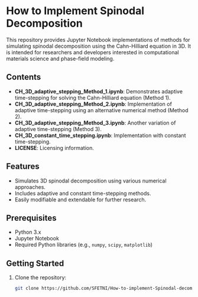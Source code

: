 # How to Implement Spinodal Decomposition

This repository provides Jupyter Notebook implementations of methods for simulating spinodal decomposition using the Cahn-Hilliard equation in 3D. It is intended for researchers and developers interested in computational materials science and phase-field modeling.

## Contents

- **CH_3D_adaptive_stepping_Method_1.ipynb**: Demonstrates adaptive time-stepping for solving the Cahn-Hilliard equation (Method 1).
- **CH_3D_adaptive_stepping_Method_2.ipynb**: Implementation of adaptive time-stepping using an alternative numerical method (Method 2).
- **CH_3D_adaptive_stepping_Method_3.ipynb**: Another variation of adaptive time-stepping (Method 3).
- **CH_3D_constant_time_stepping.ipynb**: Implementation with constant time-stepping.
- **LICENSE**: Licensing information.

## Features

- Simulates 3D spinodal decomposition using various numerical approaches.
- Includes adaptive and constant time-stepping methods.
- Easily modifiable and extendable for further research.

## Prerequisites

- Python 3.x
- Jupyter Notebook
- Required Python libraries (e.g., `numpy`, `scipy`, `matplotlib`)

## Getting Started

1. Clone the repository:
   ```bash
   git clone https://github.com/SFETNI/How-to-implement-Spinodal-decomposition.git
